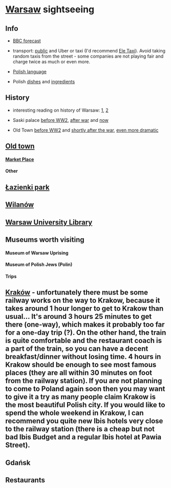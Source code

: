 # [Warsaw](https://en.wikipedia.org/wiki/Warsaw) sightseeing

## Info

* [BBC forecast](http://www.bbc.com/weather/756135)

* transport: [public](http://warszawa.jakdojade.pl/) and Uber or taxi (I'd recommend [Ele Taxi](http://en.eletaxi.pl)). Avoid taking random taxis from the street - some companies are not playing fair and charge twice as much or even more.

* [Polish language](http://www.bbc.co.uk/languages/polish/soap/facts.shtml)

* Polish [dishes](https://www.buzzfeed.com/jessicamisener/proof-polish-food-isnt-all-disgusting) and [ingredients](http://www.tastingpoland.com/food/polish_food_ingredients.html)

## History

* interesting reading on history of Warsaw: [1](http://www.localhistories.org/warsaw.html), [2](https://www.theguardian.com/society/2016/oct/25/meet-poles-who-went-home-warsaw-london-poland-return)

* Saski palace [before WW2](http://fotopolska.eu/foto/173/173259.jpg), [after war](https://www.warszawa.ap.gov.pl/saska/img/08-07.jpg) and [now](http://10bkpanc.wp.mil.pl/plik/image/2015_aktualnosci/09_wrzesien/aktualnosci_201506492.jpg)

* Old Town [before WW2](https://upload.wikimedia.org/wikipedia/commons/0/0c/Warszawa-Rynek_Starego_Miasta-XIX.jpg) and [shortly after the war](https://upload.wikimedia.org/wikipedia/commons/f/fd/Old_Town_Warsaw_waf-2012-1501-31%281945%29.jpg), [even more dramatic](https://upload.wikimedia.org/wikipedia/commons/0/0f/Warsaw_Old_Town_1945.jpg)

## [Old town](https://en.wikipedia.org/wiki/Warsaw_Old_Town)

#### [Market Place](https://en.wikipedia.org/wiki/Old_Town_Market_Place,_Warsaw)

#### Other

## [Łazienki park](https://en.wikipedia.org/wiki/Łazienki_Park)

## [Wilanów](https://en.wikipedia.org/wiki/Wilanów)

## [Warsaw University Library](https://en.wikipedia.org/wiki/Warsaw_University_Library)

## Museums worth visiting

#### Museum of Warsaw Uprising

#### Museum of Polish Jews (Polin)


#### 

#### Trips

## [Kraków](https://github.com/elaq/sightseeing/blob/master/krakow.md) - unfortunately there must be some railway works on the way to Krakow, because it takes around 1 hour longer to get to Krakow than usual... It's around 3 hours 25 minutes to get there (one-way), which makes it probably too far for a one-day trip (?). On the other hand, the train is quite comfortable and the restaurant coach is a part of the train, so you can have a decent breakfast/dinner without losing time. 4 hours in Krakow should be enough to see most famous places (they are all within 30 minutes on foot from the railway station). If you are not planning to come to Poland again soon then you may want to give it a try as many people claim Krakow is the most beautiful Polish city. If you would like to spend the whole weekend in Krakow, I can recommend you quite new Ibis hotels very close to the railway station (there is a cheap but not bad Ibis Budget and a regular Ibis hotel at Pawia Street).

## Gdańsk

## Restaurants
